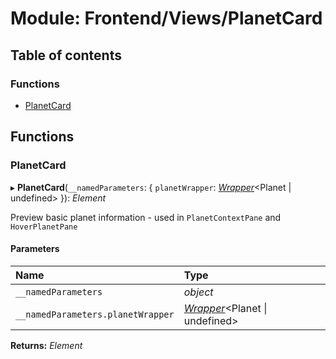 # Module: Frontend/Views/PlanetCard

## Table of contents

### Functions

- [PlanetCard](frontend_views_planetcard.md#planetcard)

## Functions

### PlanetCard

▸ **PlanetCard**(`__namedParameters`: { `planetWrapper`: [_Wrapper_](../classes/backend_utils_wrapper.wrapper.md)<Planet \| undefined\> }): _Element_

Preview basic planet information - used in `PlanetContextPane` and `HoverPlanetPane`

#### Parameters

| Name                              | Type                                                                           |
| :-------------------------------- | :----------------------------------------------------------------------------- |
| `__namedParameters`               | _object_                                                                       |
| `__namedParameters.planetWrapper` | [_Wrapper_](../classes/backend_utils_wrapper.wrapper.md)<Planet \| undefined\> |

**Returns:** _Element_
